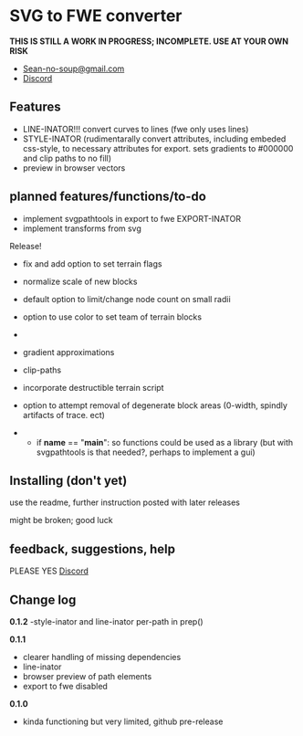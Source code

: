 # SVG to FWE converter

  **THIS IS STILL A WORK IN PROGRESS; INCOMPLETE. USE AT YOUR OWN RISK**
 - Sean-no-soup@gmail.com
 - [Discord](https://discord.gg/bHYWvVGRrF) 
 ## Features
 - LINE-INATOR!!! convert curves to lines (fwe only uses lines)
 - STYLE-INATOR (rudimentarally convert attributes, including embeded css-style, to necessary attributes for export. sets gradients to #000000 and clip paths to no fill) 
 - preview in browser vectors

## planned features/functions/to-do
 - implement svgpathtools in export to fwe  EXPORT-INATOR
 - implement transforms from svg 
 
Release!

 - fix and add option to set terrain flags
 - normalize scale of new blocks
 - default option to limit/change node count on small radii
 - option to use color to set team of terrain blocks
 -
 - gradient approximations
 - clip-paths
 
 - incorporate destructible terrain script
 - option to attempt removal of degenerate block areas (0-width, spindly artifacts of trace. ect)
 
 - - if __name__ == "__main__": so functions could be used as a library (but with svgpathtools is that needed?, perhaps to implement a gui)
 
## Installing (don't yet)
use the readme, further instruction posted with later releases

might be broken; good luck

## feedback, suggestions, help
PLEASE YES
[Discord](https://discord.gg/bHYWvVGRrF) 

## Change log
**0.1.2**
 -style-inator and line-inator per-path in prep()

**0.1.1**
 - clearer handling of missing dependencies
 - line-inator
 - browser preview of path elements
 - export to fwe disabled

**0.1.0**
 - kinda functioning but very limited, github pre-release

